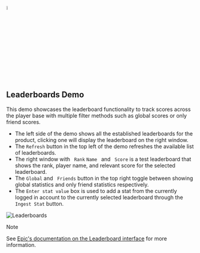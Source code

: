 <a href="/README.md"><img src="/docs/images/PlayEveryWareLogo.gif" alt="README.md" width="5%"/></a>

## **Leaderboards Demo**
This demo showcases the leaderboard functionality to track scores across the player base with multiple filter methods such as global scores or only friend scores.
- The left side of the demo shows all the established leaderboards for the product, clicking one will display the leaderboard on the right window.
- The ``Refresh`` button in the top left of the demo refreshes the available list of leaderboards.
- The right window with `` Rank`` ``Name `` and `` Score`` is a test leaderboard that shows the rank, player name, and relevant score for the selected leaderboard.
- The ``Global`` and `` Friends`` button in the top right toggle between showing global statistics and only friend statistics respectively.
- The ``Enter stat value`` box is used to add a stat from the currently logged in account to the currently selected leaderboard through the ``Ingest Stat`` button.

![Leaderboards](../images/eos_sdk_leaderboards.png)

> [!NOTE]
> See [Epic's documentation on the Leaderboard interface](https://dev.epicgames.com/docs/game-services/leaderboards) for more information.